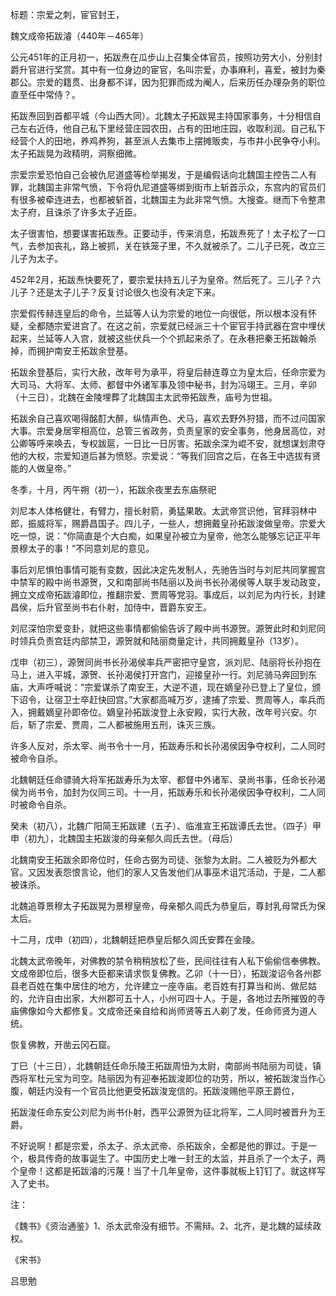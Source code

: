 标题：宗爱之刺，宦官封王，





魏文成帝拓跋濬（440年－465年）



公元451年的正月初一，拓跋焘在瓜步山上召集全体官员，按照功劳大小，分别封爵升官进行奖赏。其中有一位身边的宦官，名叫宗爱，办事麻利，喜爱，被封为秦郡公。宗爱的籍贯、出身都不详，因为犯罪而成为阉人，后来历任办理杂务的职位直至任中常侍？。



拓跋焘回到首都平城（今山西大同）。北魏太子拓跋晃主持国家事务，十分相信自己左右近侍，他自己私下里经营庄园农田，占有的田地庄园，收取利润。自己私下经营个人的田地，养鸡养狗，甚至派人去集市上摆摊贩卖，与市井小民争夺小利。太子拓跋晃为政精明，洞察细微。

宗爱宗爱恐怕自己会被仇尼道盛等检举揭发，于是编假话向北魏国主控告二人有罪，北魏国主非常气愤，下令将仇尼道盛等绑到街市上斩首示众，东宫内的官员们有很多被牵连进去，也都被斩首，北魏国主为此非常气愤。大搜查。继而下令整肃太子府，且诛杀了许多太子近臣。

太子很害怕，想要谋害拓跋焘。正要动手，传来消息，拓跋焘死了！太子松了一口气，去参加丧礼，路上被抓，关在铁笼子里，不久就被杀了。二儿子已死，改立三儿子为太子。

452年2月，拓跋焘快要死了，要宗爱扶持五儿子为皇帝。然后死了。三儿子？六儿子？还是太子儿子？反复讨论很久也没有决定下来。

宗爱假传赫连皇后的命令，兰延等人认为宗爱的地位一向很低，所以根本没有怀疑，全都随宗爱进宫了。在这之前，宗爱就已经派三十个宦官手持武器在宫中埋伏起来，兰延等人入宫，就被这些伏兵一个个抓起来杀了。在永巷把秦王拓跋翰杀掉，而拥护南安王拓跋余登基。

拓跋余登基后，实行大赦，改年号为承平，将皇后赫连尊立为皇太后，任命宗爱为大司马、大将军、太师、都督中外诸军事及领中秘书，封为冯翊王。三月，辛卯（十三日），北魏在金陵埋葬了北魏国主太武帝拓跋焘，庙号为世祖。



拓跋余自己喜欢喝得酩酊大醉，纵情声色、犬马，喜欢去野外狩猎，而不过问国家大事。宗爱身居宰相高位，总管三省政务，负责皇家的安全事务，他身居高位，对公卿等呼来唤去，专权跋扈，一日比一日厉害。拓跋余深为崐不安，就想谋划肃夺他的大权，宗爱知道后甚为愤怒。宗爱说：“等我们回宫之后，在各王中选拔有贤能的人做皇帝。”

冬季，十月，丙午朔（初一），拓跋余夜里去东庙祭祀

刘尼本人体格健壮，有臂力，擅长射箭，勇猛果敢。太武帝赏识他，官拜羽林中郎，振威将军，赐爵昌国子。四儿子，一些人，想拥戴皇孙拓跋浚做皇帝。宗爱大吃一惊，说：“你简直是个大白痴，如果皇孙被立为皇帝，他怎么能够忘记正平年景穆太子的事！”不同意刘尼的意见。

事后刘尼惧怕事情可能有变数，因此决定先发制人，先驰告当时与刘尼共同掌握宫中禁军的殿中尚书源贺，又和南部尚书陆丽以及尚书长孙渴侯等人联手发动政变，拥立文成帝拓跋濬即位，推翻宗爱、贾周等党羽。事成后，以刘尼为内行长，封建昌侯，后升官至尚书右仆射，加侍中，晋爵东安王。

刘尼深怕宗爱变卦，就把这些事情都偷偷告诉了殿中尚书源贺。源贺此时和刘尼同时领兵负责宫廷内部禁卫，源贺就和陆丽商量定计，共同拥戴皇孙（13岁）。

戊申（初三），源贺同尚书长孙渴侯率兵严密把守皇宫，派刘尼、陆丽将长孙抱在马上，进入平城，源贺、长孙渴侯打开宫门，迎接皇孙一行。刘尼骑马奔回到东庙，大声呼喊说：“宗爱谋杀了南安王，大逆不道，现在嫡皇孙已登上了皇位，颁下诏令，让宿卫士卒赶快回宫。”大家都高喊万岁，逮捕了宗爱、贾周等人，率兵而入，拥戴嫡皇孙即帝位。嫡皇孙拓跋浚登上永安殿，实行大赦，改年号兴安。尔后，斩了宗爱、贾周，二人都被施用五刑，诛灭三族。

许多人反对，杀太宰、尚书令十一月，拓跋寿乐和长孙渴侯因争夺权利，二人同时被命令自杀。

北魏朝廷任命骠骑大将军拓跋寿乐为太宰、都督中外诸军、录尚书事，任命长孙渴侯为尚书令，加封为仪同三司。十一月，拓跋寿乐和长孙渴侯因争夺权利，二人同时被命令自杀。

癸未（初八），北魏广阳简王拓跋建（五子）、临淮宣王拓跋谭氏去世。（四子）甲申（初九），北魏国主拓跋浚的母亲郁久闾氏去世。（母后）

北魏南安王拓跋余即帝位时，任命古弼为司徒、张黎为太尉。二人被贬为外都大官。又因发表怨恨言论，他们的家人又告发他们从事巫术诅咒活动，于是，二人都被诛杀。

北魏追尊景穆太子拓跋晃为景穆皇帝，母亲郁久闾氏为恭皇后，尊封乳母常氏为保太后。



十二月，戊申（初四），北魏朝廷把恭皇后郁久闾氏安葬在金陵。

北魏太武帝晚年，对佛教的禁令稍稍放松了些，民间往往有人私下偷偷信奉佛教。文成帝即位后，很多大臣都来请求恢复佛教。乙卯（十一日），拓跋浚诏令各州郡县老百姓在集中居住的地方，允许建立一座寺庙。老百姓有打算当和尚、做尼姑的，允许自由出家，大州郡可五十人，小州可四十人。于是，各地过去所摧毁的寺庙佛像如今大都修复。文成帝还亲自给和尚师贤等五人剃了发，任命师贤为道人统。

恢复佛教，开凿云冈石窟。

丁巳（十三日），北魏朝廷任命乐陵王拓跋周忸为太尉，南部尚书陆丽为司徒，镇西将军杜元宝为司空。陆丽因为有迎奉拓跋浚即位的功劳，所以，被拓跋浚当作心腹，朝廷内没有一个官员比他更受拓跋浚宠信的。拓跋浚赐他平原王爵位，

拓跋浚任命东安公刘尼为尚书仆射，西平公源贺为征北将军，二人同时被晋升为王爵。



不好说啊！都是宗爱，杀太子、杀太武帝、杀拓跋余，全都是他的罪过。于是一个，极具传奇的故事诞生了。中国历史上唯一封王的太监，并且杀了一个太子，两个皇帝！这都是拓跋濬的污蔑！当了十几年皇帝，这件事就板上钉钉了。就这样写入了史书。



注：

《魏书》《资治通鉴》1、杀太武帝没有细节。不需辩。2、北齐，是北魏的延续政权。

《宋书》

吕思勉



